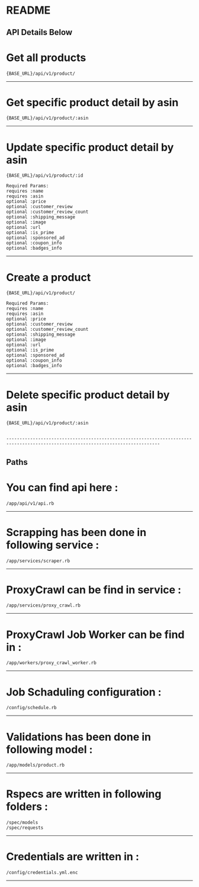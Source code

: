 # README
## API Details Below

# Get all products
	{BASE_URL}/api/v1/product/
-----------------------

# Get specific product detail by asin
	{BASE_URL}/api/v1/product/:asin
-----------------------

# Update specific product detail by asin
	{BASE_URL}/api/v1/product/:id

	Required Params:
	requires :name
	requires :asin
	optional :price
	optional :customer_review
	optional :customer_review_count
	optional :shipping_message
	optional :image
	optional :url
	optional :is_prime
	optional :sponsored_ad
	optional :coupon_info
	optional :badges_info
-----------------------

# Create a product 
	{BASE_URL}/api/v1/product/

	Required Params:
	requires :name
	requires :asin
	optional :price
	optional :customer_review
	optional :customer_review_count
	optional :shipping_message
	optional :image
	optional :url
	optional :is_prime
	optional :sponsored_ad
	optional :coupon_info
	optional :badges_info
-----------------------

# Delete specific product detail by asin
	{BASE_URL}/api/v1/product/:asin


	--------------------------------------------------------------------------------------------------------------------------------      


## Paths

# You can find api here :
	/app/api/v1/api.rb
-----------------------

# Scrapping has been done in following service :
	/app/services/scraper.rb
-----------------------

# ProxyCrawl can be find in service :
	/app/services/proxy_crawl.rb
-----------------------

# ProxyCrawl Job Worker can be find in :
	/app/workers/proxy_crawl_worker.rb
-----------------------

# Job Schaduling configuration :
	/config/schedule.rb
-----------------------

# Validations has been done in following model :
	/app/models/product.rb
-----------------------

# Rspecs are written in following folders :
	/spec/models
	/spec/requests
-----------------------

# Credentials are written in :
	/config/credentials.yml.enc
-----------------------

